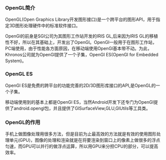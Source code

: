 ### OpenGL简介

OpenGL(Open Graphics Library开发图形接口)是一个跨平台的图形API，用于指定3D图形处理硬件中的标准软件接口。    

OpenGl的前身是SGI公司为其图形工作站开发的IRIS GL,后来因为IRIS GL的移植性不好，所以在其基础上，开发出了OpenGl。OpenGl一般用于在图形工作站，PC端使用，由于性能各方面原因，在移动端使用OpenGl基本带不动。为此，Khronos公司就为OpenGl提供了一个子集，OpenGl ES(OpenGl for Embedded System)。



### OpenGL ES

OpenGl ES是免费的跨平台的功能完善的2D/3D图形库接口的API,是OpenGL的一个子集。

移动端使用到的基本上都是OpenGl ES，当然Android开发下还专门为OpenGl提供了android.opengl包，并且提供了GlSurfaceView,GLU,GlUtils等工具类。



### OpenGL的作用



手机上做图像处理用很多方法，但是目前为止最高效的方法就是有效的使用图形处理单元(GPU)，图像的处理和渲染就是在将要渲染到窗口上的像素上做很多的浮点匀速，而GPU可以并行的做浮点运算，所以用GPU来分担CPU的部分，可以提高效率。































